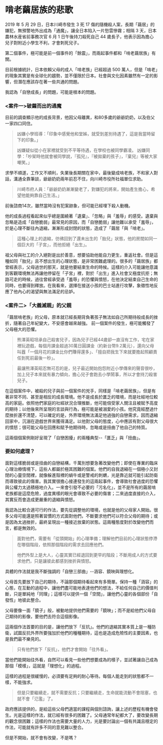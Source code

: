 # 啃老繭居族的悲歌

2019 年 5 月 29 日，日本川崎市發生 3 死 17 傷的隨機殺人案，長期「繭居」的嫌犯，無預警地外出成為「通魔」，讓全日本陷入一片愁雲慘霧；相隔 3 天，日本農林水産省前事務次官 6 月 1 日午後持刀殺死自己 44 歲長子，他表示因為擔心兒子對附近小學生不利，才會刺死兒子。

第二個事件，極可能是前一個事件的「餘震」，而兩起事件都和「啃老繭居族」有關。

目前根據統計，日本依賴父母的成人「啃老族」已經超過 500 萬人，但是「啃老」的現象其實是有全球化的趨勢，並不僅限於日本。社會與文化因素雖然有一定的影響，但潛在應該存在著一些共通的問題。

我認為「自戀成長」的問題，可能是根本的問題。

### &lt;案件一&gt;破繭而出的通魔

目前的調查顯示他的成長背景，他因父母離異，和80多歲的爺爺奶奶，以及伯父一家四口同住。

> 凶嫌小學班導：「印象中感覺他和堂姊，就受到差別待遇了，這是我當時留下的印象。」
>
> 凶嫌疑似從小在家裡就受到不平等待遇，在學校也被同學霸凌。 凶嫌同學：「吵架時他就會被同學說，『孤兒』，『被拋棄的孩子』，『棄兒』等被大家嘲笑。」

求學不順遂，工作又不順利，失業後長期關在家中，最後變成啃老族，不和家人對話，溝通全靠筆談，爺爺奶奶兩年前忍不住，向川崎市役所社福單位求助。

> 川崎市府人員：「爺爺奶奶漸漸變老了，對嫌犯的將來，開始產生擔心，希望他能夠靠自己生活。」

前後諮商14次，雖然當時沒有犯案跡象，但可能已經埋下殺人動機。

他的成長過程看起來似乎總是圍繞著「遺棄」、「忽略」與「羞辱」的感受。遺棄與忽略是造成「自戀脆弱」最常見的原因，而「自戀脆弱」讓他難以承受「羞辱」，於是心理不斷往內退縮，漸漸形成封閉的狀態，造成了「繭居「與「啃老」。

> 這種心理上的退縮，彷彿回到了還未出生的「胎兒」狀態，他的房間如同一個巨大的「子宮」，而他拒絕「出生」。

祖父母與社工的介入絕對是出於善意，想要協助他能自力更生，重返社會。但是這種如同「胎兒」且不想出生的心理狀態，是非常困難處理的。很多的「繭居族」都曾經表示，父母過世的那天，就是他要結束生命的時候。這樣的介入可能讓他意識到客觀環境無法再讓他停留在「子宮」裡，對於「出生」進入社會又極度抗拒；無路可走的時候，過往曾經承受過「羞辱」的恐懼與憤怒，在他決定結束自己生命的同時，也要得到釋放。在我看來，選擇在接送小孩的巴士站進行攻擊，象徵性地反應了他內心的渴望與無法滿足的忌妒。

### &lt;案件二&gt;「大義滅親」的父親

「繭居啃老族」的父母，原本就已經長期背負著孩子無法如自己所期待般成長的挫折，隨著自己年紀變大，不安感會越來越強。 前一個案件的發生，極可能觸發了父母極大的恐懼。

> 熊澤英昭坦承自己殺害兒子，因為兒子已經44歲卻一直沒有工作，宅在家裡玩遊戲，每個月課金超過30萬日圓課金（約新台幣9.2萬元），還向父母叫囂「一個月花的課金比你們賺得還多」、「擅自把我生下來就要擔起照顧責任到死前最後一秒」。

> 最讓熊澤英昭忍無可忍的是，兒子最近開始抱怨附近小學傳來的聲音很吵，加上兒子本來就有暴力傾向，擔心兒子會跑去小學鬧事，所以才會持刀殺害兒子。

在這個案件中，被殺的兒子與前一個案件的兇手，同樣是「啃老繭居族」，但是有著非常不同、甚至是相反的成長環境。他不是成長於匱乏的環境，而是社經地位較高的家庭。依照他們家庭的社經狀況合理推斷，他可能倍受家人關注且被賦予高度的期待；以他後來所呈現的言談與行為，極可能是被溺愛的小孩。他究竟經歷過什麼挫折還不清楚，可以確定的是，外界環境無法滿足他過強的自戀需求，因而退縮回家中，沉溺在遊戲世界來獲得滿足。以他對父母的態度，心中應該有對父母很大的憤怒；很可能父母在回應和賦予他期待時，忽略或是扭曲了他自己的特質。

這兩個個案例剛好呈現了「自戀困擾」的兩種典型--「匱乏」與「扭曲」。

### 要如何處理？

面對這樣脆弱或是扭曲的自戀結構，千萬別想要急著改變他們；即使在專業的臨床心理治療情境下，這些人都屬於極其困難的個案。他們的自我退縮在一個極小又封閉的心靈空間裡，就像躲進殼裡的蝸牛或是警戒的刺蝟，光是靠近就可能引起防衛而導致彼此的傷害。我其實很擔心接連發生的這兩起事件，會導致社會過度的恐懼與公權力太過積極地介入。一來會引發不必要的「污名化」，並不是所有的繭居啃老族都是這麼危險，過度異樣的眼光會導致不必要的傷害；二來過度直接的介入，其實反而會造成更嚴重的退縮與憤怒。

我認為比較合適可行的作法，要先從調整他的環境，也就是他的父母家人開始。很多父母可能還是照著習慣的方式面對他們，不斷要求他們可以符合父母的期待；或是因為太過挫折，最終呈現出一種接近放棄的狀態。這兩種態度對於改變他們而言，都是無效的。

> 面對他們，需要有「從頭開始」的心理準備；理解他們目前的心理狀態停滯在哪個階段，依照那個階段的需求去回應他們。
>
> 他們外型上是大人，心靈其實已經退回到更早的階段；不斷用成人的方式要求他們，只是讓彼此都感到挫折與憤怒。

具體的作法就是我不斷強調的「自戀三部曲」--涵容、鏡映與理想化。

父母首先要放下自己的期待，不論那個期待看起來有多簡單。保持一種「涵容」的心態，在互動的過程中，讓他們盡可能地表達他們的想法，不給任何自己的價值判斷，只是單純地「同理」；這樣可以提供一個「空間」，讓他們心靈的各個部份「自發性」地彼此整合。

父母要像一面「鏡子」般，被動地提供他們需要的「鏡映」；而不是給他們父母自己期待的影像，要他們去符合這個影像。

這兩個作法首要的目的是，讓他們放下「反抗」。他們的退縮其實本質上是一種防衛，試圖反抗外界所要強加於他們的種種期待，這也是造成危險性的主要因素，也是我們最不樂見的。

> 只有他們放下「反抗」，他們才會開始「往外看」。

當他們能開始往外看，自然可以看見一些他們想要成為的樣子，並試著讓自己成為那個「模樣」，這就是「理想化」的過程。

這樣的過程是很緩慢的，必須要有足夠的耐心等待。每個人能走到的狀態都不一樣，不能強求。

> 但是只要繼續走，就不需要反抗；只要繼續走，生命就能流動不會阻塞，也就不會「氾濫」了。

政府應該提供的，是給這些父母們適當的課程與個別諮詢，讓上述的歷程有機會發生。光是這樣的作法，就已經有很多的困難了。父母通常年紀都大了，要改變長期的觀念很困難；這樣的作法也需要大量的人力，光是要討論出一個有共識且穩定的作法，可能就有許多不同的意見難以整合。

但是不開始，就不會有改變，不是嗎？  


